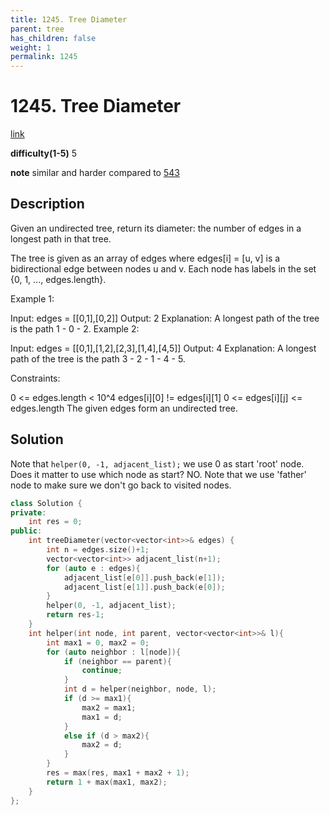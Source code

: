 ```yaml
---
title: 1245. Tree Diameter
parent: tree
has_children: false
weight: 1
permalink: 1245
---
```

# 1245. Tree Diameter
[link](https://leetcode.com/problems/tree-diameter/)

**difficulty(1-5)**
5

**note**
similar and harder compared to [543](543)

## Description
Given an undirected tree, return its diameter: the number of edges in a longest path in that tree.

The tree is given as an array of edges where edges[i] = [u, v] is a bidirectional edge between nodes u and v.  Each node has labels in the set {0, 1, ..., edges.length}.

 

Example 1:



Input: edges = [[0,1],[0,2]]
Output: 2
Explanation: 
A longest path of the tree is the path 1 - 0 - 2.
Example 2:



Input: edges = [[0,1],[1,2],[2,3],[1,4],[4,5]]
Output: 4
Explanation: 
A longest path of the tree is the path 3 - 2 - 1 - 4 - 5.
 

Constraints:

0 <= edges.length < 10^4
edges[i][0] != edges[i][1]
0 <= edges[i][j] <= edges.length
The given edges form an undirected tree.

## Solution
Note that `helper(0, -1, adjacent_list);` we use 0 as start 'root' node. Does it matter to use which node as start? NO. 
Note that we use 'father' node to make sure we don't go back to visited nodes. 

```c++
class Solution {
private:
    int res = 0;
public:
    int treeDiameter(vector<vector<int>>& edges) {
        int n = edges.size()+1;
        vector<vector<int>> adjacent_list(n+1);
        for (auto e : edges){
            adjacent_list[e[0]].push_back(e[1]);
            adjacent_list[e[1]].push_back(e[0]);
        }
        helper(0, -1, adjacent_list);
        return res-1;
    }
    int helper(int node, int parent, vector<vector<int>>& l){
        int max1 = 0, max2 = 0;
        for (auto neighbor : l[node]){
            if (neighbor == parent){
                continue;
            }
            int d = helper(neighbor, node, l);
            if (d >= max1){
                max2 = max1; 
                max1 = d;
            }
            else if (d > max2){
                max2 = d;
            }            
        }
        res = max(res, max1 + max2 + 1);
        return 1 + max(max1, max2);
    }
};
```